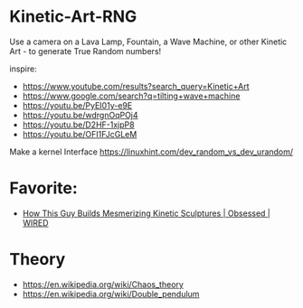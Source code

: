 # Kinetic-Art-RNG
Use a camera on a Lava Lamp, Fountain, a Wave Machine, or other Kinetic Art - to generate True Random numbers! 

inspire:
- https://www.youtube.com/results?search_query=Kinetic+Art
- https://www.google.com/search?q=tilting+wave+machine
- https://youtu.be/PyEI01y-e9E
- https://youtu.be/wdrgnOqPOj4
- https://youtu.be/D2HF-1xjpP8
- https://youtu.be/OFI1FJcGLeM

Make a kernel Interface https://linuxhint.com/dev_random_vs_dev_urandom/

# Favorite:
- [How This Guy Builds Mesmerizing Kinetic Sculptures | Obsessed | WIRED](https://youtu.be/ROP45rjvOHg)

# Theory
- https://en.wikipedia.org/wiki/Chaos_theory
- https://en.wikipedia.org/wiki/Double_pendulum
